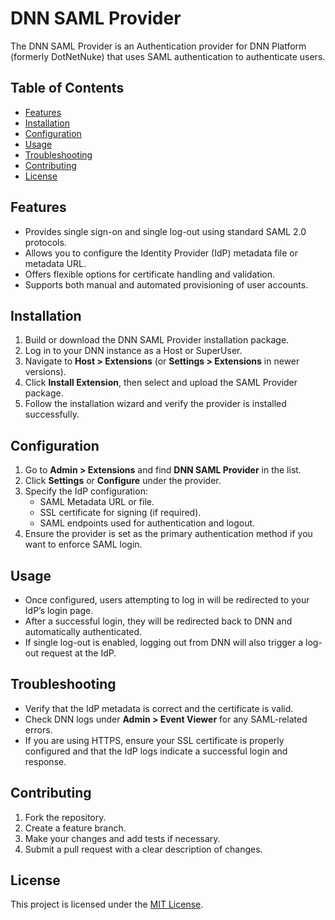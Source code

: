 # DNN SAML Provider
The DNN SAML Provider is an Authentication provider for DNN Platform (formerly DotNetNuke) that uses SAML authentication to authenticate users.

## Table of Contents
- [Features](#features)
- [Installation](#installation)
- [Configuration](#configuration)
- [Usage](#usage)
- [Troubleshooting](#troubleshooting)
- [Contributing](#contributing)
- [License](#license)

## Features
- Provides single sign-on and single log-out using standard SAML 2.0 protocols.
- Allows you to configure the Identity Provider (IdP) metadata file or metadata URL.
- Offers flexible options for certificate handling and validation.
- Supports both manual and automated provisioning of user accounts.

## Installation
1. Build or download the DNN SAML Provider installation package.
2. Log in to your DNN instance as a Host or SuperUser.
3. Navigate to **Host > Extensions** (or **Settings > Extensions** in newer versions).
4. Click **Install Extension**, then select and upload the SAML Provider package.
5. Follow the installation wizard and verify the provider is installed successfully.

## Configuration
1. Go to **Admin > Extensions** and find **DNN SAML Provider** in the list.
2. Click **Settings** or **Configure** under the provider.
3. Specify the IdP configuration:
   - SAML Metadata URL or file.
   - SSL certificate for signing (if required).
   - SAML endpoints used for authentication and logout.
4. Ensure the provider is set as the primary authentication method if you want to enforce SAML login.

## Usage
- Once configured, users attempting to log in will be redirected to your IdP’s login page.
- After a successful login, they will be redirected back to DNN and automatically authenticated.
- If single log-out is enabled, logging out from DNN will also trigger a log-out request at the IdP.

## Troubleshooting
- Verify that the IdP metadata is correct and the certificate is valid.
- Check DNN logs under **Admin > Event Viewer** for any SAML-related errors.
- If you are using HTTPS, ensure your SSL certificate is properly configured and that the IdP logs indicate a successful login and response.

## Contributing
1. Fork the repository.
2. Create a feature branch.
3. Make your changes and add tests if necessary.
4. Submit a pull request with a clear description of changes.

## License
This project is licensed under the [MIT License](https://opensource.org/licenses/MIT).
